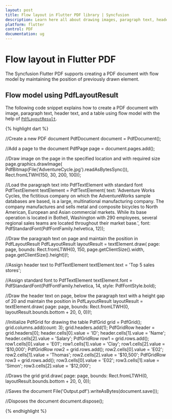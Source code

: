 ```yaml
---
layout: post
title: Flow layout in Flutter PDF library | Syncfusion
description: Learn here all about drawing images, paragraph text, header text and tables using Flow layout feature of Syncfusion Flutter non-UI PDF library and more.
platform: flutter
control: PDF
documentation: ug
---
```


# Flow layout in Flutter PDF

The Syncfusion Flutter PDF supports creating a PDF document with flow model by maintaining the position of previously drawn element.

## Flow model using PdfLayoutResult

The following code snippet explains how to create a PDF document with image, paragraph text, header text, and a table using flow model with the help of [`PdfLayoutResult`](https://pub.dev/documentation/syncfusion_flutter_pdf/latest/pdf/PdfLayoutResult-class.html).

{% highlight dart %}

//Create a new PDF document
PdfDocument document = PdfDocument();

//Add a page to the document
PdfPage page = document.pages.add();

//Draw image on the page in the specified location and with required size
page.graphics.drawImage(
    PdfBitmap(File('AdventureCycle.jpg').readAsBytesSync()),
    Rect.fromLTWH(150, 30, 200, 100));

//Load the paragraph text into PdfTextElement with standard font
PdfTextElement textElement = PdfTextElement(
    text:
        'Adventure Works Cycles, the fictitious company on which the AdventureWorks sample databases are based, is a large, multinational manufacturing company. The company manufactures and sells metal and composite bicycles to North American, European and Asian commercial markets. While its base operation is located in Bothell, Washington with 290 employees, several regional sales teams are located throughout their market base.',
    font: PdfStandardFont(PdfFontFamily.helvetica, 12));

//Draw the paragraph text on page and maintain the position in PdfLayoutResult
PdfLayoutResult layoutResult = textElement.draw(
    page: page,
    bounds: Rect.fromLTWH(0, 150, page.getClientSize().width,
        page.getClientSize().height))!;

//Assign header text to PdfTextElement
textElement.text = 'Top 5 sales stores';

//Assign standard font to PdfTextElement
textElement.font = PdfStandardFont(PdfFontFamily.helvetica, 14,
    style: PdfFontStyle.bold);

//Draw the header text on page, below the paragraph text with a height gap of 20 and maintain the position in PdfLayoutResult
layoutResult = textElement.draw(
    page: page,
    bounds: Rect.fromLTWH(0, layoutResult.bounds.bottom + 20, 0, 0))!;

//Initialize PdfGrid for drawing the table
PdfGrid grid = PdfGrid();
grid.columns.add(count: 3);
grid.headers.add(1);
PdfGridRow header = grid.headers[0];
header.cells[0].value = 'ID';
header.cells[1].value = 'Name';
header.cells[2].value = 'Salary';
PdfGridRow row1 = grid.rows.add();
row1.cells[0].value = 'E01';
row1.cells[1].value = 'Clay';
row1.cells[2].value = '\$10,000';
PdfGridRow row2 = grid.rows.add();
row2.cells[0].value = 'E02';
row2.cells[1].value = 'Thomas';
row2.cells[2].value = '\$10,500';
PdfGridRow row3 = grid.rows.add();
row3.cells[0].value = 'E02';
row3.cells[1].value = 'Simon';
row3.cells[2].value = '\$12,000';

//Draws the grid
grid.draw(
    page: page,
    bounds: Rect.fromLTWH(0, layoutResult.bounds.bottom + 20, 0, 0));

//Saves the document
File('Output.pdf').writeAsBytes(document.save());

//Disposes the document
document.dispose();

{% endhighlight %}
